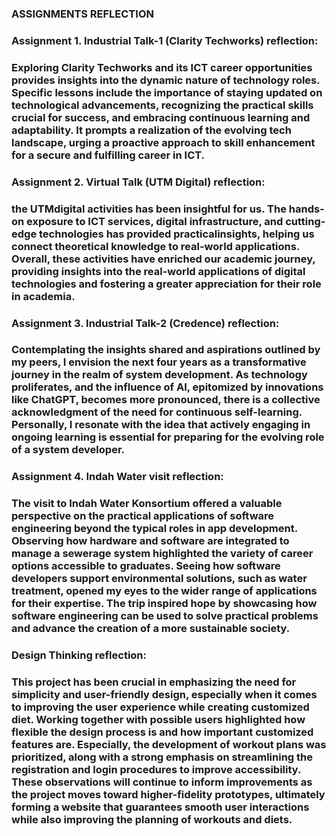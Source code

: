 <h3 align="centre">ASSIGNMENTS REFLECTION</h3>

<h3 align="left">Assignment 1. Industrial Talk-1 (Clarity Techworks) reflection:</h3>
<h3 align="left">Exploring Clarity Techworks and its ICT career opportunities provides insights into the dynamic nature of technology roles. 
Specific lessons include the importance of staying updated on technological advancements, recognizing the practical skills crucial for success, and embracing continuous learning and adaptability. 
It prompts a realization of the evolving tech landscape, urging a proactive approach to skill enhancement for a secure and fulfilling career in ICT.</h3>


<h3 align="left">Assignment 2. Virtual Talk (UTM Digital) reflection:</h3>
<h3 align="left">﻿the UTMdigital activities has been insightful for us. The hands-on exposure to ICT services, digital infrastructure, and cutting-edge technologies has provided practicalinsights, helping us connect theoretical knowledge to real-world applications.
Overall, these activities have enriched our academic journey, providing insights into the real-world applications of digital technologies and fostering a greater appreciation for their role in academia.</h3>


<h3 align="left">Assignment 3. Industrial Talk-2 (Credence) reflection:</h3>
<h3 align="left">Contemplating the insights shared and aspirations outlined by my peers, I
 envision the next four years as a transformative journey in the realm of
 system development. As technology proliferates, and the influence of AI,
 epitomized by innovations like ChatGPT, becomes more pronounced, there
 is a collective acknowledgment of the need for continuous self-learning.
 Personally, I resonate with the idea that actively engaging in ongoing
 learning is essential for preparing for the evolving role of a system
 developer.</h3>


 <h3 align="left">Assignment 4. Indah Water visit reflection:</h3>
 <h3 align="left">The visit to Indah Water Konsortium offered a valuable perspective on the practical applications of software engineering beyond the typical roles in app development. Observing how hardware and software are integrated to manage a sewerage system highlighted the variety of career options accessible to graduates. Seeing how software developers support environmental solutions, such as water treatment, opened my eyes to the wider range of applications for their expertise. The trip inspired hope by showcasing how software engineering can be used to solve practical problems and advance the creation of a more sustainable society.</h3>

  <h3 align="left">Design Thinking reflection:</h3>
  <h3 align="left">This project has been crucial in emphasizing the need for simplicity and user-friendly design, especially when it comes to improving the user experience while creating customized diet. Working together with possible users highlighted how flexible the design process is and how important customized features are. Especially, the development of workout plans was prioritized, along with a strong emphasis on streamlining the registration and login procedures to improve accessibility. These observations will continue to inform improvements as the project moves toward higher-fidelity prototypes, ultimately forming a website that guarantees smooth user interactions while also improving the planning of workouts and diets.</h3>


  





